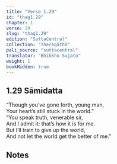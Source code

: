 ```yaml
---
title: "Verse 1.29"
id: "thag1.29"
chapter: 1
verse: 29
slug: "thag1.29"
edition: "SuttaCentral"
collection: "Theragāthā"
pali_source: "suttacentral"
translator: "Bhikkhu Sujato"
weight: 1
bookHidden: true
---
```


## 1.29 Sāmidatta  

“Though you’ve gone forth, young man,  
Your heart’s still stuck in the world.”  
“You speak truth, venerable sir,  
And I admit it: that’s how it is for me.  
But I’ll train to give up the world,  
And not let the world get the better of me.”

## Notes